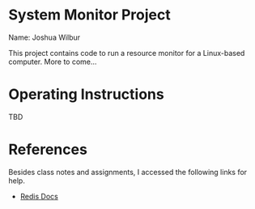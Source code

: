 # System Monitor Project
Name: Joshua Wilbur

This project contains code to run a resource monitor for a Linux-based computer. More to come...

# Operating Instructions
TBD

# References
Besides class notes and assignments, I accessed the following links for help.
* [Redis Docs](https://redis.io/docs/latest/develop/clients/redis-py/)